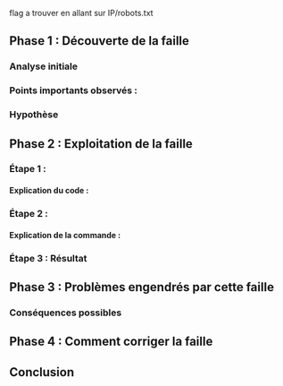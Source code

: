 flag a trouver en allant sur IP/robots.txt

## Phase 1 : Découverte de la faille

### Analyse initiale

### Points importants observés :

### Hypothèse


## Phase 2 : Exploitation de la faille

### Étape 1 :

#### Explication du code :

### Étape 2 :

#### Explication de la commande :

### Étape 3 : Résultat

## Phase 3 : Problèmes engendrés par cette faille

### Conséquences possibles

## Phase 4 : Comment corriger la faille



## Conclusion
